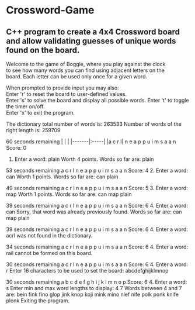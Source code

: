# Crossword-Game
## C++ program to create a 4x4 Crossword board and allow validating guesses of unique words found on the board.
Welcome to the game of Boggle, where you play against the clock   
to see how many words you can find using adjacent letters on the  
board.  Each letter can be used only once for a given word.       
  
When prompted to provide input you may also:                      
     Enter 'r' to reset the board to user-defined values.         
     Enter 's' to solve the board and display all possible words. 
     Enter 't' to toggle the timer on/off.                        
     Enter 'x' to exit the program.                               
  
The dictionary total number of words is: 263533
Number of words of the right length is:  259709

  60 seconds remaining
|       |      |
|-------|:-----|
|a c r l|
n e a p 
p u i m 
s a a n 
   Score: 0
1. Enter a word: plain
   Worth 4 points.
Words so far are: plain 

  53 seconds remaining
a c r l 
n e a p 
p u i m 
s a a n 
   Score: 4
2. Enter a word: can
   Worth 1 points.
Words so far are: can plain 

  49 seconds remaining
a c r l 
n e a p 
p u i m 
s a a n 
   Score: 5
3. Enter a word: map
   Worth 1 points.
Words so far are: can map plain 

  39 seconds remaining
a c r l 
n e a p 
p u i m 
s a a n 
   Score: 6
4. Enter a word: can
Sorry, that word was already previously found. 
Words so far are: can map plain 

  39 seconds remaining
a c r l 
n e a p 
p u i m 
s a a n 
   Score: 6
4. Enter a word: acrl
 was not found in the dictionary.

  34 seconds remaining
a c r l 
n e a p 
p u i m 
s a a n 
   Score: 6
4. Enter a word: rail
 cannot be formed on this board.

  30 seconds remaining
a c r l 
n e a p 
p u i m 
s a a n 
   Score: 6
4. Enter a word: r
Enter 16 characters to be used to set the board: abcdefghijklmnop

  30 seconds remaining
a b c d 
e f g h 
i j k l 
m n o p 
   Score: 6
4. Enter a word: s
Enter min and max word lengths to display: 4 7
Words between 4 and 7 are: 
bein fink fino glop jink knop koji mink mino nief nife polk ponk knife plonk 
Exiting the program. 
